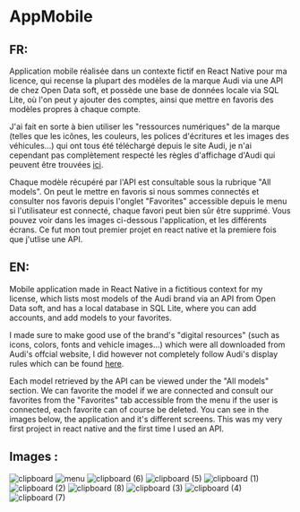 # AppMobile

## FR:

Application mobile réalisée dans un contexte fictif en React Native pour ma licence, qui recense la plupart des modèles de la marque Audi via une API de chez Open Data soft, et possède une base de données locale via SQL Lite, où l'on peut y ajouter des comptes, ainsi que mettre en favoris des modèles propres à chaque compte. 

J'ai fait en sorte à bien utiliser les "ressources numériques" de la marque (telles que les icônes, les couleurs, les polices d'écritures et les images des véhicules...) qui ont tous été téléchargé depuis le site Audi, je n'ai cependant pas complètement respecté les règles d'affichage d'Audi qui peuvent être trouvées [ici](https://www.audi.com/ci/en/guides/user-interface/responsive-ui.html#).

Chaque modèle récupéré par l'API est consultable sous la rubrique "All models". On peut le mettre en favoris si nous sommes connectés et consulter nos favoris depuis l'onglet "Favorites" accessible depuis le menu si l'utilisateur est connecté, chaque favori peut bien sûr être supprimé. Vous pouvez voir dans les images ci-dessous l'application, et les différents écrans. 
Ce fut mon tout premier projet en react native et la premiere fois que j'utlise une API.

## EN:

Mobile application made in React Native in a fictitious context for my license, which lists most models of the Audi brand via an API from Open Data soft, and has a local database in SQL Lite, where you can add accounts, and add models to your favorites. 

I made sure to make good use of the brand's "digital resources" (such as icons, colors, fonts and vehicle images...) which were all downloaded from Audi's offcial website, I did however not completely follow Audi's display rules which can be found [here](https://www.audi.com/ci/en/guides/user-interface/responsive-ui.html#). 

Each model retrieved by the API can be viewed under the "All models" section. We can favorite the model if we are connected and consult our favorites from the "Favorites" tab accessible from the menu if the user is connected, each favorite can of course be deleted. You can see in the images below, the application and it's different screens.
This was my very first project in react native and the first time I used an API.

## Images : 

![clipboard](https://user-images.githubusercontent.com/69716716/226715440-919dfd8e-c0bf-467d-b4b5-bdb5b7d9864d.png)
![menu](https://user-images.githubusercontent.com/69716716/226715462-b44b8b07-c051-41dc-bb07-218b60735d4f.png)
![clipboard (6)](https://user-images.githubusercontent.com/69716716/226718138-f24e3b49-6433-4ab3-b921-757e1c772299.png)
![clipboard (5)](https://user-images.githubusercontent.com/69716716/226716404-fc0710c2-70ab-4499-97f9-d85cf2be6615.png)
![clipboard (1)](https://user-images.githubusercontent.com/69716716/226715967-f12153f5-d719-4313-8048-e5540af2b7f8.png)
![clipboard (2)](https://user-images.githubusercontent.com/69716716/226716024-80b6e1c2-e079-41f7-b274-808363611330.png)
![clipboard (8)](https://user-images.githubusercontent.com/69716716/226716149-70e0fef5-a8c8-46b8-8b12-9656dc958f3a.png)
![clipboard (3)](https://user-images.githubusercontent.com/69716716/226716738-27559192-4141-4512-b127-fd4cb4160f90.png)
![clipboard (4)](https://user-images.githubusercontent.com/69716716/226716842-c08ee985-92db-4cf3-8891-3310ad003f02.png)
![clipboard (7)](https://user-images.githubusercontent.com/69716716/226716898-7716209f-dda3-4c71-b2f1-993fa1beaae2.png)
